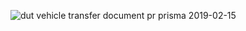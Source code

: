 
![dut vehicle transfer document pr prisma 2019-02-15](https://bafybeibqvk7rffmmlrz2vet3f2wpzierbxds5zbbrjpophj6r6hwe2p3om.ipfs.nftstorage.link/dut%20vehicle%20transfer%20document%20pr%20prisma%202019-02-15.jpg)
